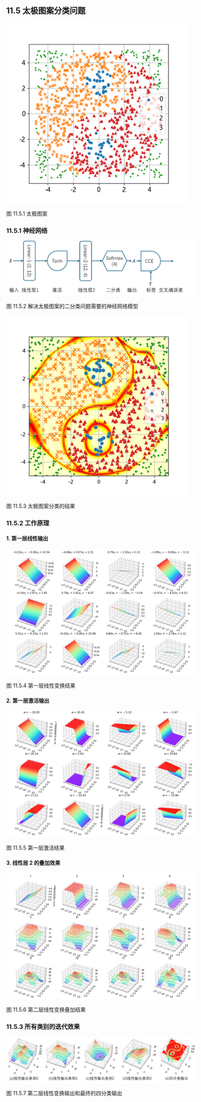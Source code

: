 
## 11.5 太极图案分类问题

<img src="./img/taiji_data.png" width=480>

图 11.5.1 太极图案

### 11.5.1 神经网络

<img src="./img/nn11_taiji.png" width=580>

图 11.5.2 解决太极图案的二分类问题需要的神经网络模型

<img src="./img/taiji_result.png" width=480>

图 11.5.3 太极图案分类的结果

### 11.5.2 工作原理

#### 1. 第一层线性输出

<img src="./img/taiji_z1.png">

图 11.5.4 第一层线性变换结果

#### 2. 第一层激活输出

<img src="./img/taiji_a1.png">

图 11.5.5 第一层激活结果

#### 3. 线性层 2 的叠加效果

<img src="./img/taiji_z2.png">

图 11.5.6 第二层线性变换叠加结果

### 11.5.3 所有类别的迭代效果

<img src="./img/taiji_z2a2.png" width=800>

图 11.5.7 第二层线性变换输出和最终的四分类输出
